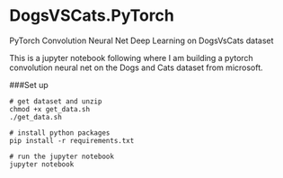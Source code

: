 # DogsVSCats.PyTorch
PyTorch Convolution Neural Net Deep Learning on DogsVsCats dataset

This is a jupyter notebook following where I am building a pytorch convolution neural net on the Dogs and Cats dataset from microsoft.

###Set up
```Shell
# get dataset and unzip
chmod +x get_data.sh
./get_data.sh

# install python packages
pip install -r requirements.txt

# run the jupyter notebook
jupyter notebook
```
